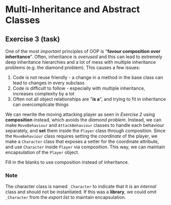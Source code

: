 # Multi-Inheritance and Abstract Classes

## Exercise 3 (task)

One of the most *important* principles of OOP is "**favour composition over inheritance**". Often, inheritance is *overused* and this can lead to extremely deep inheritance hierarchies and a lot of mess with multiple inheritance problems (e.g. the diamond problem). This causes a few issues:

1. Code is not reuse friendly - a change in a method in the base class can lead to changes in every subclass
2. Code is difficult to follow - especially with multiple inheritance, increases complexity by a lot
3. Often not all object relationships are "**is a**", and trying to fit in inheritance can overcomplicate things

We can rewrite the moving attacking player as seen in *Exercise 2* using **composition** instead, which avoids the *diamond problem*. Instead, we can make `MoveBehaviour` and `AttackBehaviour` classes to handle each behaviour separately, and **set** them inside the `Player` class through composition. Since the `MoveBehaviour` class requires setting the *coordinate* of the player, we make a `Character` class that exposes a setter for the coordinate attribute, and use `Character` inside `Player` via composition. This way, we can maintain encapsulation of the `Player` object.

Fill in the blanks to use composition instead of inheritance.

### Note

The character class is named `_Character` to indicate that it is an *internal* class and should not be instantiated. If this was a **library**, we could omit `_Character` from the *export list* to maintain encapsulation.

